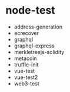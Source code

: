 # node-test

- address-generation
- ecrecover
- graphql
- graphql-express
- merkletreejs-solidity
- metacoin
- truffle-init
- vue-test
- vue-test2
- web3-test
